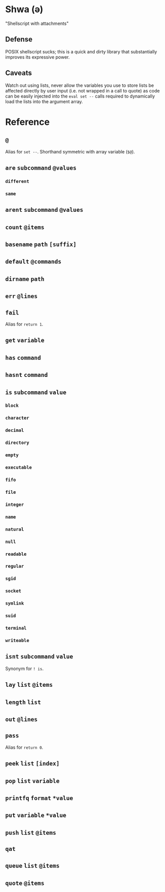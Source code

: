 # Shwa (ə)

"Shellscript with attachments"

## Defense

POSIX shellscript sucks; this is a quick and dirty library that substantially improves its expressive power.

## Caveats

Watch out using lists, never allow the variables you use to store lists be affected directly by user input (i.e. not wrapped in a call to quote) as code can be easily injected into the `eval set --` calls required to dynamically load the lists into the argument array.

# Reference

## `@`

Alias for `set --`. Shorthand symmetric with array variable (`$@`).

## `are` `subcommand` `@values`

### `different`

### `same`

## `arent` `subcommand` `@values`

## `count` `@items`

## `basename` `path` `[suffix]`

## `default` `@commands`

## `dirname` `path`

## `err` `@lines`

## `fail`

Alias for `return 1`.

## `get` `variable`

## `has` `command`

## `hasnt` `command`

## `is` `subcommand` `value`

### `block`

### `character`

### `decimal`

### `directory`

### `empty`

### `executable`

### `fifo`

### `file`

### `integer`

### `name`

### `natural`

### `null`

### `readable`

### `regular`

### `sgid`

### `socket`

### `symlink`

### `suid`

### `terminal`

### `writeable`

## `isnt` `subcommand` `value`

Synonym for `! is`.

## `lay` `list` `@items`

## `length` `list`

## `out` `@lines`

## `pass`

Alias for `return 0`.

## `peek` `list` `[index]`

## `pop` `list` `variable`

## `printfq` `format` `*value`

## `put` `variable` `*value`

## `push` `list` `@items`

## `qat`

## `queue` `list` `@items`

## `quote` `@items`
